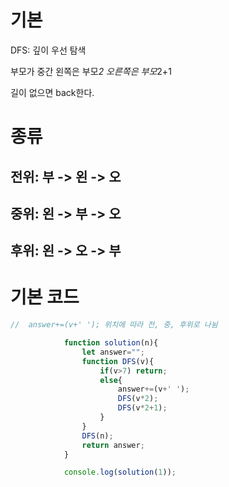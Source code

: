 # 기본

DFS: 깊이 우선 탐색

부모가 중간
왼쪽은 부모*2
오른쪽은 부모*2+1

길이 없으면 back한다.

# 종류

## 전위: 부 -> 왼 -> 오

## 중위: 왼 -> 부 -> 오

## 후위: 왼 -> 오 -> 부

# 기본 코드

```JavaScript
//  answer+=(v+' '); 위치에 따라 전, 중, 후위로 나뉨

            function solution(n){
                let answer="";
                function DFS(v){
                    if(v>7) return;
                    else{
                        answer+=(v+' ');
                        DFS(v*2);
                        DFS(v*2+1);
                    }
                }
                DFS(n);
                return answer;
            }

            console.log(solution(1));
```
